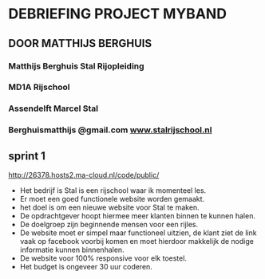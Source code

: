 # DEBRIEFING PROJECT MYBAND
## DOOR MATTHIJS BERGHUIS



### Matthijs Berghuis					Stal Rijopleiding
### MD1A							Rijschool
### Assendelft						Marcel Stal
### Berghuismatthijs @gmail.com			www.stalrijschool.nl


## sprint 1
http://26378.hosts2.ma-cloud.nl/code/public/



*	Het bedrijf is Stal is een rijschool waar ik momenteel les.
*	Er moet een goed functionele website worden gemaakt.
*	het doel is om een nieuwe website voor Stal te maken.
*	De opdrachtgever hoopt hiermee meer klanten binnen te kunnen halen.
*	De doelgroep zijn beginnende mensen voor een rijles.
*	De website moet er simpel maar functioneel uitzien, de klant ziet de link vaak op facebook voorbij komen en moet hierdoor makkelijk de nodige informatie kunnen binnenhalen. 
*	De website voor 100% responsive voor elk toestel.
*	Het budget is ongeveer 30 uur coderen.

